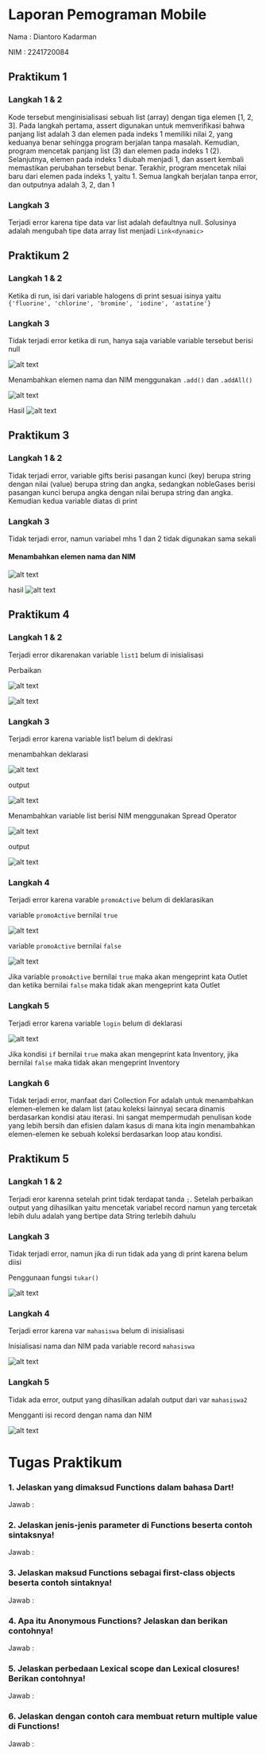 # Laporan Pemograman Mobile
Nama : Diantoro Kadarman

NIM  : 2241720084
## Praktikum 1
### Langkah 1 & 2

Kode tersebut menginisialisasi sebuah list (array) dengan tiga elemen [1, 2, 3]. Pada langkah pertama, assert digunakan untuk memverifikasi bahwa panjang list adalah 3 dan elemen pada indeks 1 memiliki nilai 2, yang keduanya benar sehingga program berjalan tanpa masalah. Kemudian, program mencetak panjang list (3) dan elemen pada indeks 1 (2). Selanjutnya, elemen pada indeks 1 diubah menjadi 1, dan assert kembali memastikan perubahan tersebut benar. Terakhir, program mencetak nilai baru dari elemen pada indeks 1, yaitu 1. Semua langkah berjalan tanpa error, dan outputnya adalah 3, 2, dan 1

### Langkah 3
Terjadi error karena tipe data var list adalah defaultnya null. Solusinya adalah mengubah tipe data array list menjadi ```Link<dynamic>```

## Praktikum 2
### Langkah 1 & 2
Ketika di run, isi dari variable halogens di print sesuai isinya yaitu ```{'fluorine', 'chlorine', 'bromine', 'iodine', 'astatine'}```

### Langkah 3
Tidak terjadi error ketika di run, hanya saja variable variable tersebut berisi null

![alt text](img/image.png)

Menambahkan elemen nama dan NIM menggunakan ```.add()``` dan ```.addAll()```

![alt text](img/image-1.png)

Hasil
![alt text](img/image-2.png)


## Praktikum 3
### Langkah 1 & 2
Tidak terjadi error, variable gifts berisi pasangan kunci (key) berupa string dengan nilai (value) berupa string dan angka, sedangkan nobleGases berisi pasangan kunci berupa angka dengan nilai berupa string dan angka. Kemudian kedua variable diatas di print

### Langkah 3
Tidak terjadi error, namun variabel mhs 1 dan 2 tidak digunakan sama sekali

#### Menambahkan elemen nama dan NIM
![alt text](img/image-3.png)

hasil
![alt text](img/image-4.png)

## Praktikum 4
### Langkah 1 & 2
Terjadi error dikarenakan variable ```list1``` belum di inisialisasi

Perbaikan

![alt text](img/image-5.png)

![alt text](img/image-6.png)

### Langkah 3 
Terjadi error karena variable list1 belum di deklrasi

menambahkan deklarasi 

![alt text](img/image-7.png)

output

![alt text](img/image-8.png)

Menambahkan variable list berisi NIM menggunakan Spread Operator

![alt text](img/image-9.png)

output 

![alt text](img/image-10.png)

### Langkah 4
Terjadi error karena varable ```promoActive``` belum di deklarasikan

variable ```promoActive``` bernilai ```true```

![alt text](img/image-11.png)

variable ```promoActive``` bernilai ```false```

![alt text](img/image-12.png)

Jika variable ```promoActive``` bernilai ```true``` maka akan mengeprint kata Outlet dan ketika bernilai ```false``` maka tidak akan mengeprint kata Outlet

### Langkah 5
Terjadi error karena variable ```login``` belum di deklarasi

![alt text](img/image-13.png)

Jika kondisi ```if``` bernilai ```true``` maka akan mengeprint kata Inventory, jika bernilai ```false``` maka tidak akan mengeprint Inventory

### Langkah 6
Tidak terjadi error, manfaat dari Collection For adalah untuk menambahkan elemen-elemen ke dalam list (atau koleksi lainnya) secara dinamis berdasarkan kondisi atau iterasi. Ini sangat mempermudah penulisan kode yang lebih bersih dan efisien dalam kasus di mana kita ingin menambahkan elemen-elemen ke sebuah koleksi berdasarkan loop atau kondisi.


## Praktikum 5
### Langkah 1 & 2
Terjadi eror karenna setelah print tidak terdapat tanda ```;```. Setelah perbaikan output yang dihasilkan yaitu mencetak variabel record namun yang tercetak lebih dulu adalah yang bertipe data String terlebih dahulu

### Langkah 3
Tidak terjadi error, namun jika di run tidak ada yang di print karena belum diisi

Penggunaan fungsi ```tukar()```

![alt text](img/image-14.png)

### Langkah 4
Terjadi error karena var ```mahasiswa``` belum di inisialisasi

Inisialisasi nama dan NIM pada variable record ```mahasiswa```

![alt text](img/image-15.png)

### Langkah 5
Tidak ada error, output yang dihasilkan adalah output dari var ```mahasiswa2```

Mengganti isi record dengan nama dan NIM

![alt text](img/image-16.png)


# Tugas Praktikum 
### 1. Jelaskan yang dimaksud Functions dalam bahasa Dart!
Jawab :

### 2. Jelaskan jenis-jenis parameter di Functions beserta contoh sintaksnya!
Jawab :

### 3. Jelaskan maksud Functions sebagai first-class objects beserta contoh sintaknya!
Jawab :

### 4. Apa itu Anonymous Functions? Jelaskan dan berikan contohnya!
Jawab :

### 5. Jelaskan perbedaan Lexical scope dan Lexical closures! Berikan contohnya!
Jawab :

### 6. Jelaskan dengan contoh cara membuat return multiple value di Functions!
Jawab :